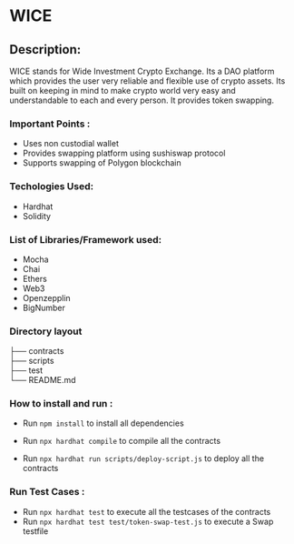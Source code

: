 # WICE

## Description:
 
WICE stands for Wide Investment Crypto Exchange. Its a DAO platform which provides the user very reliable and flexible use of crypto assets. Its built on keeping in mind to make crypto world very easy and understandable to each and every person. It provides token swapping. 
### Important Points :

- Uses non custodial wallet
- Provides swapping platform using sushiswap protocol
- Supports swapping of Polygon blockchain

### Techologies Used:

- Hardhat
- Solidity

### List of Libraries/Framework used:

- Mocha
- Chai
- Ethers
- Web3
- Openzepplin
- BigNumber

### Directory layout
       
├── contracts                                      
├── scripts                   
├── test             
└── README.md

### How to install and run :

- Run `npm install` to install all dependencies

- Run `npx hardhat compile` to compile all the contracts

- Run `npx hardhat run scripts/deploy-script.js` to deploy all the contracts

### Run Test Cases :

- Run `npx hardhat test` to execute all the testcases of the contracts
- Run `npx hardhat test test/token-swap-test.js` to execute a Swap testfile